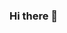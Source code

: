 ### Hi there 👋

<!--
**ZeyadGamal96/ZeyadGamal96** is a ✨ _special_ ✨ repository because its `README.md` (this file) appears on your GitHub profile.

Here are some ideas to get you started:
![GitHub stars](https://img.shields.io/github/stars/ZeyadGamal96/ZeyadGamal96?style=social)
![GitHub forks](https://img.shields.io/github/forks/ZeyadGamal96/ZeyadGamal96?style=social)
![GitHub issues](https://img.shields.io/github/issues/ZeyadGamal96/ZeyadGamal96)

![GitHub last commit](https://img.shields.io/github/last-commit/ZeyadGamal96/ZeyadGamal96)


- 🔭 I’m currently working on ...
- 🌱 I’m currently learning ...
- 👯 I’m looking to collaborate on ...
- 🤔 I’m looking for help with ...
- 💬 Ask me about ...
- 📫 How to reach me: ...
- 😄 Pronouns: ...
- ⚡ Fun fact: ...
-->
